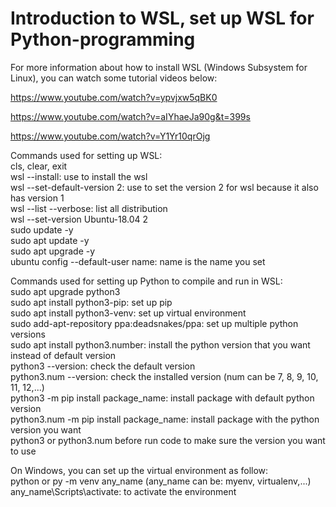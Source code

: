 # Introduction to WSL, set up WSL for Python-programming 
For more information about how to install WSL (Windows Subsystem for Linux), you can watch some tutorial videos below:

https://www.youtube.com/watch?v=ypvjxw5qBK0

https://www.youtube.com/watch?v=aIYhaeJa90g&t=399s

https://www.youtube.com/watch?v=Y1Yr10qrOjg

Commands used for setting up WSL: <br>
cls, clear, exit <br>
wsl --install: use to install the wsl <br>
wsl --set-default-version 2: use to set the version 2 for wsl because it also has version 1 <br> 
wsl --list --verbose: list all distribution <br>
wsl --set-version Ubuntu-18.04 2 <br>
sudo update -y <br>
sudo apt update -y <br>
sudo apt upgrade -y <br>
ubuntu config --default-user name: name is the name you set <br>

Commands used for setting up Python to compile and run in WSL: <br>
sudo apt upgrade python3 <br>
sudo apt install python3-pip: set up pip <br>
sudo apt install python3-venv: set up virtual environment <br>
sudo add-apt-repository ppa:deadsnakes/ppa: set up multiple python versions <br>
sudo apt install python3.number: install the python version that you want instead of default version <br>
python3 --version: check the default version <br>
python3.num --version: check the installed version (num can be 7, 8, 9, 10, 11, 12,...) <br>
python3 -m pip install package_name: install package with default python version <br>
python3.num -m pip install package_name: install package with the python version you want <br>
python3 or python3.num before run code to make sure the version you want to use

On Windows, you can set up the virtual environment as follow: <br>
python or py -m venv any_name (any_name can be: myenv, virtualenv,...) <br>
any_name\Scripts\activate: to activate the environment
